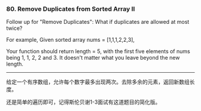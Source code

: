 ### 80. Remove Duplicates from Sorted Array II

Follow up for "Remove Duplicates":
What if duplicates are allowed at most twice?

For example,
Given sorted array nums = [1,1,1,2,2,3],

Your function should return length = 5, with the first five elements of nums being 1, 1, 2, 2 and 3. It doesn't matter what you leave beyond the new length.

* * *

给定一个有序数组，允许每个数字最多出现两次。去除多余的元素，返回新数组长度。   

还是简单的遍历即可，记得斯伦贝谢1-3面试有这道题目的简化版。  

